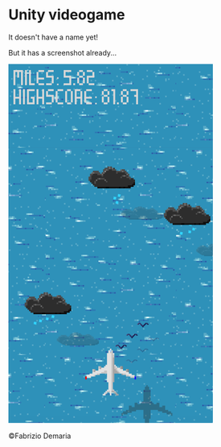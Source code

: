 # Unity videogame
It doesn't have a name yet!

But it has a screenshot already...

![alt tag](https://raw.githubusercontent.com/fabriziodemaria/PlaneGame_Unity/master/Extra/screen.png?token=AHP-oALMxo9hPyyIGy3qoDxLa-WsZxCJks5Wb9EVwA%3D%3D)

©Fabrizio Demaria
